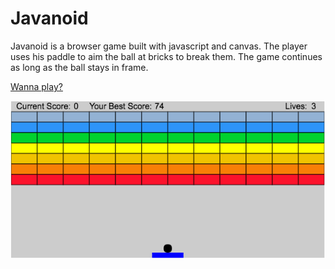 # Javanoid

Javanoid is a browser game built with javascript and canvas.  The player uses his paddle to aim the ball at bricks to break them.  The game continues as long as the ball stays in frame.

[Wanna play?](http://www.conorjdevine.com/Javanoid)

![game](assets/images/new-game.png)
